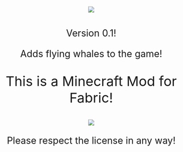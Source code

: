 <h1 style="font-size:60px;"align="center"><img src="https://i.imgur.com/PIGhI7F.png"></h1>

<p style="font-size:25px" align="center">Version 0.1!</p>

<p style="font-size:25px" align="center">Adds flying whales to the game!</p>

<p style="font-size:36px;" align="center">This is a Minecraft Mod for Fabric!</p>


<p align="center"><img valign="middle" src="https://i.imgur.com/Yq552aD.png"></p>
<p style="font-size:25px" align="center">Please respect the license in any way!</p>
